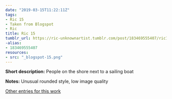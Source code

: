 ```yaml
---
date: "2019-03-15T11:22:11Z"
tags:
- Ric 15
- Taken from Blogspot
- Ric
title: Ric 15
tumblr_url: https://ric-unknownartist.tumblr.com/post/183469555407/ric15
-alias:
- 183469555407
resources:
- src: "_blogspot-15.png"
---
```


**Short description:** People on the shore next to a sailing boat

**Notes:** Unusual rounded style, low image quality

[Other entries for this work](/tags/Ric-15)
